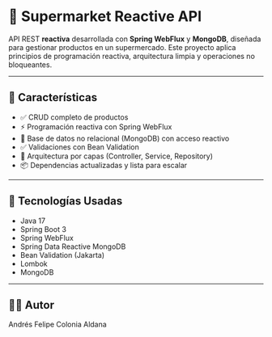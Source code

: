 # 🛒 Supermarket Reactive API

API REST **reactiva** desarrollada con **Spring WebFlux** y **MongoDB**, diseñada para gestionar productos en un supermercado. Este proyecto aplica principios de programación reactiva, arquitectura limpia y operaciones no bloqueantes.

---

## 🚀 Características

- ✅ CRUD completo de productos  
- ⚡ Programación reactiva con Spring WebFlux  
- 🧱 Base de datos no relacional (MongoDB) con acceso reactivo  
- ✅ Validaciones con Bean Validation  
- 🔀 Arquitectura por capas (Controller, Service, Repository)  
- 📦 Dependencias actualizadas y lista para escalar  

---

## 🧪 Tecnologías Usadas

- Java 17  
- Spring Boot 3  
- Spring WebFlux  
- Spring Data Reactive MongoDB  
- Bean Validation (Jakarta)  
- Lombok  
- MongoDB  

---

## 🧑‍💻 Autor
Andrés Felipe Colonia Aldana
